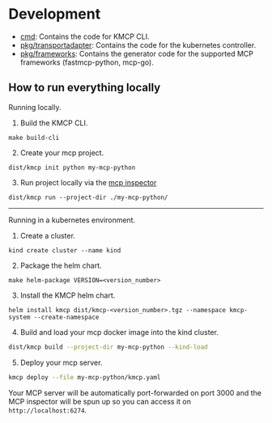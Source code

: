 # Development

- [cmd](cmd): Contains the code for KMCP CLI.
- [pkg/transportadapter](pkg/transportadapter/): Contains the code for the kubernetes controller.
- [pkg/frameworks](pkg/frameworks/): Contains the generator code for the supported MCP frameworks (fastmcp-python, mcp-go).


## How to run everything locally

Running locally.

1. Build the KMCP CLI.

```shell
make build-cli
```

2. Create your mcp project.

```shell
dist/kmcp init python my-mcp-python
```

3. Run project locally via the [mcp inspector](https://github.com/modelcontextprotocol/inspector)

```shell
dist/kmcp run --project-dir ./my-mcp-python/
```
----------------------------------------------------------------

Running in a kubernetes environment. 

1. Create a cluster.

```shell
kind create cluster --name kind
```

2. Package the helm chart.

```shell
make helm-package VERSION=<version_number>
```

3. Install the KMCP helm chart.

```shell
helm install kmcp dist/kmcp-<version_number>.tgz --namespace kmcp-system --create-namespace
```

4. Build and load your mcp docker image into the kind cluster.

```bash
dist/kmcp build --project-dir my-mcp-python --kind-load
```

5. Deploy your mcp server.

```bash
kmcp deploy --file my-mcp-python/kmcp.yaml
```

Your MCP server will be automatically port-forwarded on port 3000 and the MCP inspector will be spun up so you can access it on `http://localhost:6274`.
